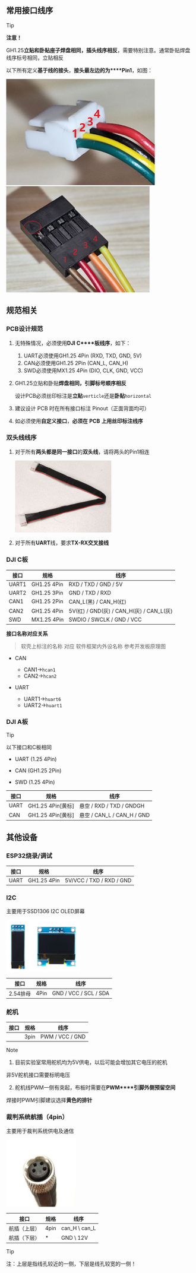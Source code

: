 ## 常用接口线序

> [!TIP]
>
> **注意！**
>
> GH1.25**立贴和卧贴座子焊盘相同，插头线序相反**，需要特别注意。通常卧贴焊盘线序标号相同，立贴相反
>
> 以下所有定义**基于线的接头**，**接头最左边的为****Pin1**，如图：
>
> ![image-20250307044617242](assets/image-20250307044617242.png)![image-20250307044623397](assets/image-20250307044623397.png)
>
> 

## 规范相关

### PCB设计规范

1. 无特殊情况，必须使用**DJI C****板线序**，如下：

   1. UART必须使用GH1.25 4Pin (RXD, TXD, GND, 5V)
   2. CAN必须使用GH1.25 2Pin (CAN_L, CAN_H)
   3. SWD必须使用MX1.25 4Pin (DIO, CLK, GND, VCC)

2. GH1.25立贴和卧贴**焊盘相同，引脚标号顺序相反**

   设计PCB必须丝印标注是**立贴**`verticle`还是**卧贴**`horizontal`

2. 建议设计 PCB 时在所有接口标注 Pinout（正面背面均可）
3. 如必须使用**自定义接口**，**必须在** **PCB** **上用丝印标注线序**

### 双头线线序

1. 对于所有**两头都是同一接口**的**双头线**，请将两头的Pin1相连

   <img src="assets/image-20250307045055341.png" alt="image-20250307045055341" style="zoom: 50%;" />

2. 对于所有**UART**线，要求**TX-RX交叉接线**

### DJI C板

| 接口  | 规格        | 线序                                     |
| ----- | ----------- | ---------------------------------------- |
| UART1 | GH1.25 4Pin | RXD / TXD / GND / 5V                     |
| UART2 | GH1.25 3Pin | GND / TXD / RXD                          |
| CAN1  | GH1.25 2Pin | CAN_L(黑) / CAN_H(红)                    |
| CAN2  | GH1.25 4Pin | 5V(红) / GND(灰) / CAN_H(灰) / CAN_L(灰) |
| SWD   | MX1.25 4Pin | SWDIO / SWCLK / GND / VCC                |

**接口名称对应关系**

> 软壳上标注的名称 对应 软件框架内外设名称  参考开发板原理图  

- CAN
  - CAN1->`hcan1`
  - CAN2->`hcan2`

- UART
  - UART1->`huart6`
  - UART2->`huart1`

### DJI A板

> [!TIP]
>
> 以下接口和C板相同
>
> - UART (1.25 4Pin)
>
> - CAN (GH1.25 2Pin)
>
> - SWD (1.25 4Pin)

| 接口 | 规格              | 线序                       |
| ---- | ----------------- | -------------------------- |
| UART | GH1.25 4Pin[黄标] | 悬空 / RXD / TXD / GNDGH   |
| CAN  | GH1.25 4Pin[黄标] | 悬空 / CAN_L / CAN_H / GND |

## 其他设备

### ESP32烧录/调试

| 接口 | 规格        | 线序                     |
| ---- | ----------- | ------------------------ |
| UART | GH1.25 4Pin | 5V/VCC / TXD / RXD / GND |

### I2C

主要用于SSD1306 I2C OLED屏幕

<img src="assets/image-20250307052016648.png" alt="image-20250307052016648" style="zoom: 67%;" />



| 接口     | 规格 | 线序                  |
| -------- | ---- | --------------------- |
| 2.54排母 | 4Pin | GND / VCC / SCL / SDA |

### 舵机

| 接口 | 规格 | 线序            |
| ---- | ---- | --------------- |
|      | 3pin | PWM / VCC / GND |

> [!NOTE]
>
> 1. 目前实验室常用舵机均为5V供电，以后可能会增加其它电压的舵机
>
> 非5V舵机接口需要标明电压
>
> 2. 舵机线PWM一侧有突起，布板时需要在**PWM****引脚外侧预留空间**
>
> 焊接时PWM引脚建议选择**黄色的排针**

### 裁判系统航插（4pin）

主要用于裁判系统供电及通信

![image-20250315055630180](assets/image-20250315055630180.png)

| 接口         | 规格 | 线序          |
| ------------ | ---- | ------------- |
| 航插（上层） | 4pin | can_H \ can_L |
| 航插（下层） | *    | GND \ 12V     |

> [!TIP]
>
> 注：上层是指线孔较近的一侧，下层是线孔较宽的一侧！	
